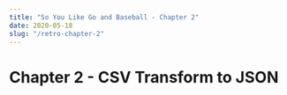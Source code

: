 ```yaml
---
title: "So You Like Go and Baseball - Chapter 2"
date: 2020-05-18
slug: "/retro-chapter-2"
---
```


# Chapter 2 - CSV Transform to JSON

